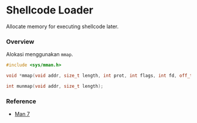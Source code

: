 # Shellcode Loader

Allocate memory for executing shellcode later.

### Overview

Alokasi menggunakan `mmap`.

```c++
#include <sys/mman.h>

void *mmap(void addr, size_t length, int prot, int flags, int fd, off_t offset);

int munmap(void addr, size_t length);
```

### Reference

- [Man 7](https://man7.org/linux/man-pages/man2/mmap.2.html)